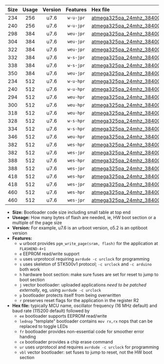 |Size|Usage|Version|Features|Hex file|
|:-:|:-:|:-:|:-:|:--|
|234|256|u7.6|`w-u-jpr`|[atmega325pa_24mhz_38400bps_ur_vbl.hex](https://raw.githubusercontent.com/stefanrueger/urboot/main/atmega325pa_24mhz_38400bps_ur_vbl.hex)|
|240|256|u7.6|`w-u-jpr`|[atmega325pa_24mhz_38400bps_lednop_ur_vbl.hex](https://raw.githubusercontent.com/stefanrueger/urboot/main/atmega325pa_24mhz_38400bps_lednop_ur_vbl.hex)|
|298|384|u7.6|`weu-jpr`|[atmega325pa_24mhz_38400bps_ee_ur_vbl.hex](https://raw.githubusercontent.com/stefanrueger/urboot/main/atmega325pa_24mhz_38400bps_ee_ur_vbl.hex)|
|304|384|u7.6|`weu-jpr`|[atmega325pa_24mhz_38400bps_ee_lednop_ur_vbl.hex](https://raw.githubusercontent.com/stefanrueger/urboot/main/atmega325pa_24mhz_38400bps_ee_lednop_ur_vbl.hex)|
|322|384|u7.6|`weu-jpr`|[atmega325pa_24mhz_38400bps_ee_lednop_fr_ur_vbl.hex](https://raw.githubusercontent.com/stefanrueger/urboot/main/atmega325pa_24mhz_38400bps_ee_lednop_fr_ur_vbl.hex)|
|332|384|u7.6|`w-s-jpr`|[atmega325pa_24mhz_38400bps_vbl.hex](https://raw.githubusercontent.com/stefanrueger/urboot/main/atmega325pa_24mhz_38400bps_vbl.hex)|
|338|384|u7.6|`w-s-jpr`|[atmega325pa_24mhz_38400bps_lednop_vbl.hex](https://raw.githubusercontent.com/stefanrueger/urboot/main/atmega325pa_24mhz_38400bps_lednop_vbl.hex)|
|350|384|u7.6|`weu-jpr`|[atmega325pa_24mhz_38400bps_ee_lednop_fr_ce_ur_vbl.hex](https://raw.githubusercontent.com/stefanrueger/urboot/main/atmega325pa_24mhz_38400bps_ee_lednop_fr_ce_ur_vbl.hex)|
|234|512|u7.6|`w-u-hpr`|[atmega325pa_24mhz_38400bps_ur.hex](https://raw.githubusercontent.com/stefanrueger/urboot/main/atmega325pa_24mhz_38400bps_ur.hex)|
|240|512|u7.6|`w-u-hpr`|[atmega325pa_24mhz_38400bps_lednop_ur.hex](https://raw.githubusercontent.com/stefanrueger/urboot/main/atmega325pa_24mhz_38400bps_lednop_ur.hex)|
|294|512|u7.6|`weu-hpr`|[atmega325pa_24mhz_38400bps_ee_ur.hex](https://raw.githubusercontent.com/stefanrueger/urboot/main/atmega325pa_24mhz_38400bps_ee_ur.hex)|
|300|512|u7.6|`weu-hpr`|[atmega325pa_24mhz_38400bps_ee_lednop_ur.hex](https://raw.githubusercontent.com/stefanrueger/urboot/main/atmega325pa_24mhz_38400bps_ee_lednop_ur.hex)|
|318|512|u7.6|`weu-hpr`|[atmega325pa_24mhz_38400bps_ee_lednop_fr_ur.hex](https://raw.githubusercontent.com/stefanrueger/urboot/main/atmega325pa_24mhz_38400bps_ee_lednop_fr_ur.hex)|
|328|512|u7.6|`w-s-hpr`|[atmega325pa_24mhz_38400bps.hex](https://raw.githubusercontent.com/stefanrueger/urboot/main/atmega325pa_24mhz_38400bps.hex)|
|334|512|u7.6|`w-s-hpr`|[atmega325pa_24mhz_38400bps_lednop.hex](https://raw.githubusercontent.com/stefanrueger/urboot/main/atmega325pa_24mhz_38400bps_lednop.hex)|
|346|512|u7.6|`weu-hpr`|[atmega325pa_24mhz_38400bps_ee_lednop_fr_ce_ur.hex](https://raw.githubusercontent.com/stefanrueger/urboot/main/atmega325pa_24mhz_38400bps_ee_lednop_fr_ce_ur.hex)|
|382|512|u7.6|`wes-hpr`|[atmega325pa_24mhz_38400bps_ee.hex](https://raw.githubusercontent.com/stefanrueger/urboot/main/atmega325pa_24mhz_38400bps_ee.hex)|
|382|512|u7.6|`wes-jpr`|[atmega325pa_24mhz_38400bps_ee_vbl.hex](https://raw.githubusercontent.com/stefanrueger/urboot/main/atmega325pa_24mhz_38400bps_ee_vbl.hex)|
|388|512|u7.6|`wes-hpr`|[atmega325pa_24mhz_38400bps_ee_lednop.hex](https://raw.githubusercontent.com/stefanrueger/urboot/main/atmega325pa_24mhz_38400bps_ee_lednop.hex)|
|388|512|u7.6|`wes-jpr`|[atmega325pa_24mhz_38400bps_ee_lednop_vbl.hex](https://raw.githubusercontent.com/stefanrueger/urboot/main/atmega325pa_24mhz_38400bps_ee_lednop_vbl.hex)|
|418|512|u7.6|`wes-hpr`|[atmega325pa_24mhz_38400bps_ee_lednop_fr.hex](https://raw.githubusercontent.com/stefanrueger/urboot/main/atmega325pa_24mhz_38400bps_ee_lednop_fr.hex)|
|418|512|u7.6|`wes-jpr`|[atmega325pa_24mhz_38400bps_ee_lednop_fr_vbl.hex](https://raw.githubusercontent.com/stefanrueger/urboot/main/atmega325pa_24mhz_38400bps_ee_lednop_fr_vbl.hex)|
|460|512|u7.6|`wes-hpr`|[atmega325pa_24mhz_38400bps_ee_lednop_fr_ce.hex](https://raw.githubusercontent.com/stefanrueger/urboot/main/atmega325pa_24mhz_38400bps_ee_lednop_fr_ce.hex)|
|460|512|u7.6|`wes-jpr`|[atmega325pa_24mhz_38400bps_ee_lednop_fr_ce_vbl.hex](https://raw.githubusercontent.com/stefanrueger/urboot/main/atmega325pa_24mhz_38400bps_ee_lednop_fr_ce_vbl.hex)|

- **Size:** Bootloader code size including small table at top end
- **Useage:** How many bytes of flash are needed, ie, HW boot section or a multiple of the page size
- **Version:** For example, u7.6 is an urboot version, o5.2 is an optiboot version
- **Features:**
  + `w` urboot provides `pgm_write_page(sram, flash)` for the application at `FLASHEND-4+1`
  + `e` EEPROM read/write support
  + `u` uses urprotocol requiring `avrdude -c urclock` for programming
  + `s` uses skeleton of STK500v1 protocol; `-c urclock` and `-c arduino` both work
  + `h` hardware boot section: make sure fuses are set for reset to jump to boot section
  + `j` vector bootloader: uploaded applications *need to be patched externally*, eg, using `avrdude -c urclock`
  + `p` bootloader protects itself from being overwritten
  + `r` preserves reset flags for the application in the register R2
- **Hex file:** typically MCU name, oscillator frequency (16 MHz default) and baud rate (115200 default) followed by
  + `ee` bootloader supports EEPROM read/write
  + `lednop` "template" bootloader contains `mov rx,rx` nops that can be replaced to toggle LEDs
  + `fr` bootloader provides non-essential code for smoother error handing
  + `ce` bootloader provides a chip erase command
  + `ur` uses urprotocol and requires `avrdude -c urclock` for programming
  + `vbl` vector bootloader: set fuses to jump to reset, not the HW boot section
